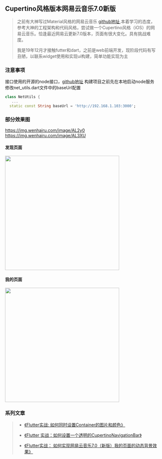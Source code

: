 ## Cupertino风格版本网易云音乐7.0新版

> 之前有大神写过Material风格的网易云音乐 [github地址](https://github.com/fluttercandies/NeteaseCloudMusic),本着学习的态度，参考大神的工程架构和代码风格，尝试做一个Cupertino风格（iOS）的网易云音乐。恰逢最近网易云更新7.0版本，页面有很大变化。具有挑战难度。
>
> 我是19年12月才接触futter和dart，之前是web前端开发，现阶段代码有写丑陋，以联系widget使用和实现ui构建，简单功能实现为主

### 注意事项

接口使用的开源的node接口，[github地址](https://github.com/Binaryify/NeteaseCloudMusicApi)
构建项目之前先在本地启动node服务
修改net_utils.dart文件中的baseUrl配置
```dart
class NetUtils {
   ...
  static const String baseUrl = 'http://192.168.1.103:3000';
```

### 部分效果图

https://img.wenhairu.com/image/AL2y0
https://img.wenhairu.com/image/AL3XU

#### 发现页面
<img src="https://cdn.img.wenhairu.com/images/2020/01/17/AL2y0.jpg" width=375>


#### 我的页面
<img src="https://cdn.img.wenhairu.com/images/2020/01/17/AL3XU.png" width=375>


### 系列文章
> + [《Flutter实战: 如何同时设置Container的图片和颜色》](https://juejin.im/post/5e1c1a94e51d4557eb6205c0)
> 
> + [《Flutter 实战：如何设置一个透明的CupertinoNavigationBar》](https://juejin.im/post/5e1c1ddce51d451c774dc7af)
> 
> + [《Flutter实战： 如何实现网易云音乐7.0（新版）我的页面的动态背景效果》](https://juejin.im/post/5e20a7086fb9a02fcb1f7bf2)